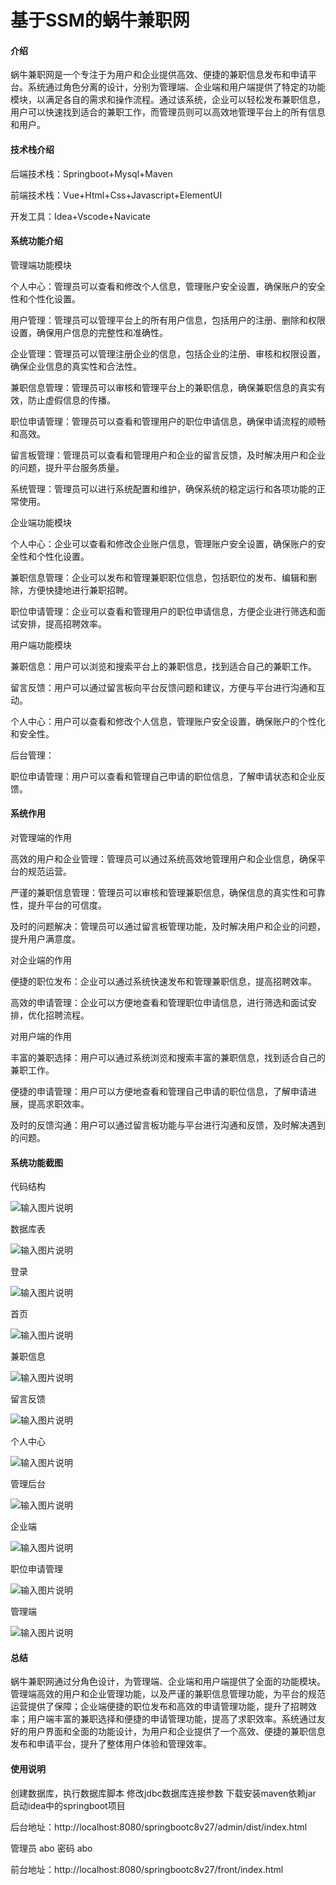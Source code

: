 # 基于SSM的蜗牛兼职网

#### 介绍
蜗牛兼职网是一个专注于为用户和企业提供高效、便捷的兼职信息发布和申请平台。系统通过角色分离的设计，分别为管理端、企业端和用户端提供了特定的功能模块，以满足各自的需求和操作流程。通过该系统，企业可以轻松发布兼职信息，用户可以快速找到适合的兼职工作，而管理员则可以高效地管理平台上的所有信息和用户。

#### 技术栈介绍

后端技术栈：Springboot+Mysql+Maven

前端技术栈：Vue+Html+Css+Javascript+ElementUI

开发工具：Idea+Vscode+Navicate

#### 系统功能介绍

管理端功能模块

个人中心：管理员可以查看和修改个人信息，管理账户安全设置，确保账户的安全性和个性化设置。

用户管理：管理员可以管理平台上的所有用户信息，包括用户的注册、删除和权限设置，确保用户信息的完整性和准确性。

企业管理：管理员可以管理注册企业的信息，包括企业的注册、审核和权限设置，确保企业信息的真实性和合法性。

兼职信息管理：管理员可以审核和管理平台上的兼职信息，确保兼职信息的真实有效，防止虚假信息的传播。

职位申请管理：管理员可以查看和管理用户的职位申请信息，确保申请流程的顺畅和高效。

留言板管理：管理员可以查看和管理用户和企业的留言反馈，及时解决用户和企业的问题，提升平台服务质量。

系统管理：管理员可以进行系统配置和维护，确保系统的稳定运行和各项功能的正常使用。

企业端功能模块

个人中心：企业可以查看和修改企业账户信息，管理账户安全设置，确保账户的安全性和个性化设置。

兼职信息管理：企业可以发布和管理兼职职位信息，包括职位的发布、编辑和删除，方便快捷地进行兼职招聘。

职位申请管理：企业可以查看和管理用户的职位申请信息，方便企业进行筛选和面试安排，提高招聘效率。

用户端功能模块

兼职信息：用户可以浏览和搜索平台上的兼职信息，找到适合自己的兼职工作。

留言反馈：用户可以通过留言板向平台反馈问题和建议，方便与平台进行沟通和互动。

个人中心：用户可以查看和修改个人信息，管理账户安全设置，确保账户的个性化和安全性。

后台管理：

职位申请管理：用户可以查看和管理自己申请的职位信息，了解申请状态和企业反馈。

#### 系统作用

对管理端的作用

高效的用户和企业管理：管理员可以通过系统高效地管理用户和企业信息，确保平台的规范运营。

严谨的兼职信息管理：管理员可以审核和管理兼职信息，确保信息的真实性和可靠性，提升平台的可信度。

及时的问题解决：管理员可以通过留言板管理功能，及时解决用户和企业的问题，提升用户满意度。

对企业端的作用

便捷的职位发布：企业可以通过系统快速发布和管理兼职信息，提高招聘效率。

高效的申请管理：企业可以方便地查看和管理职位申请信息，进行筛选和面试安排，优化招聘流程。

对用户端的作用

丰富的兼职选择：用户可以通过系统浏览和搜索丰富的兼职信息，找到适合自己的兼职工作。

便捷的申请管理：用户可以方便地查看和管理自己申请的职位信息，了解申请进展，提高求职效率。

及时的反馈沟通：用户可以通过留言板功能与平台进行沟通和反馈，及时解决遇到的问题。

#### 系统功能截图

代码结构

![输入图片说明](images/f41d2bc337f7532a7a5de8c43205231.png)

数据库表

![输入图片说明](images/fcc3cb7aba261f216759be28694e9d0.png)

登录

![输入图片说明](images/ad4766fed7f9acfa6b631b37d146ca2.png)

首页

![输入图片说明](images/555ae1dddddca5ad4ed1ff9bd0cc046.png)

兼职信息

![输入图片说明](images/f6daa6228461dcfe28883725c175c24.png)

留言反馈

![输入图片说明](images/44914f890b80d8b76d39154a88609af.png)

个人中心

![输入图片说明](images/bd50a95539c7abe6e4528c3c42311d3.png)

管理后台

![输入图片说明](images/524ac598787313b999b21dbda5539ff.png)

企业端

![输入图片说明](images/b436e45f1a620cc01dbae20246ee673.png)

职位申请管理

![输入图片说明](images/fffcb8a35a8cc3d316dba658d27fbc0.png)

管理端

![输入图片说明](images/e6a6fa0e8620c3b6b7b313ede622baa.png)

#### 总结

蜗牛兼职网通过分角色设计，为管理端、企业端和用户端提供了全面的功能模块。管理端高效的用户和企业管理功能，以及严谨的兼职信息管理功能，为平台的规范运营提供了保障；企业端便捷的职位发布和高效的申请管理功能，提升了招聘效率；用户端丰富的兼职选择和便捷的申请管理功能，提高了求职效率。系统通过友好的用户界面和全面的功能设计，为用户和企业提供了一个高效、便捷的兼职信息发布和申请平台，提升了整体用户体验和管理效率。

#### 使用说明

创建数据库，执行数据库脚本 修改jdbc数据库连接参数 下载安装maven依赖jar 启动idea中的springboot项目

后台地址：http://localhost:8080/springbootc8v27/admin/dist/index.html

管理员  abo 密码 abo

前台地址：http://localhost:8080/springbootc8v27/front/index.html


